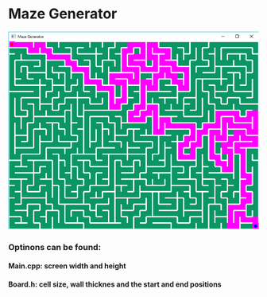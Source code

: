 # Maze Generator

![Alt text](/mazegen.png?raw=true "Maze Done")

### Optinons can be found:
#### Main.cpp: screen width and height
#### Board.h: cell size, wall thicknes and the start and end positions
